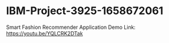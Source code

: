 # IBM-Project-3925-1658672061
Smart Fashion Recommender Application
Demo Link: https://youtu.be/YQLCRK2DTak
